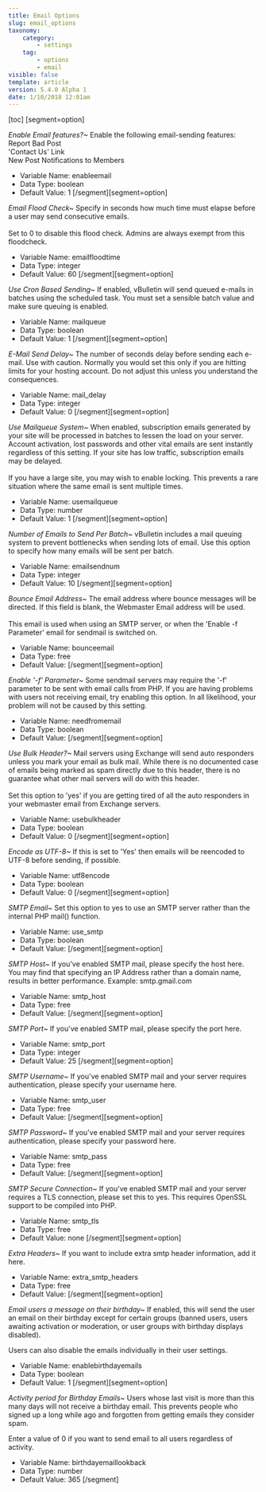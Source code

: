 ```yaml
---
title: Email Options
slug: email_options
taxonomy:
    category:
        - settings
    tag:
        - options
        - email
visible: false
template: article
version: 5.4.0 Alpha 1
date: 1/10/2018 12:01am
---
```


[toc]
[segment=option]

*Enable Email features?~*
Enable the following email-sending features:<br />
Report Bad Post<br />
'Contact Us' Link<br />
New Post Notifications to Members



- Variable Name: enableemail
- Data Type: boolean
- Default Value: 1
[/segment][segment=option]

*Email Flood Check~*
Specify in seconds how much time must elapse before a user may send consecutive emails.<br /><br />Set to 0 to disable this flood check. Admins are always exempt from this floodcheck.



- Variable Name: emailfloodtime
- Data Type: integer
- Default Value: 60
[/segment][segment=option]

*Use Cron Based Sending~*
If enabled, vBulletin will send queued e-mails in batches using the scheduled task. You must set a sensible batch value and make sure queuing is enabled.



- Variable Name: mailqueue
- Data Type: boolean
- Default Value: 1
[/segment][segment=option]

*E-Mail Send Delay~*
The number of seconds delay before sending each e-mail. Use with caution. Normally you would set this only if you are hitting limits for your hosting account. Do not adjust this unless you understand the consequences.



- Variable Name: mail_delay
- Data Type: integer
- Default Value: 0
[/segment][segment=option]

*Use Mailqueue System~*
When enabled, subscription emails generated by your site will be processed in batches to lessen the load on your server. Account activation, lost passwords and other vital emails are sent instantly regardless of this setting. If your site has low traffic, subscription emails may be delayed.
<br /><br />
If you have a large site, you may wish to enable locking. This prevents a rare situation where the same email is sent multiple times.



- Variable Name: usemailqueue
- Data Type: number
- Default Value: 1
[/segment][segment=option]

*Number of Emails to Send Per Batch~*
vBulletin includes a mail queuing system to prevent bottlenecks when sending lots of email. Use this option to specify how many emails will be sent per batch.



- Variable Name: emailsendnum
- Data Type: integer
- Default Value: 10
[/segment][segment=option]

*Bounce Email Address~*
The email address where bounce messages will be directed. If this field is blank, the Webmaster Email address will be used.<br />
<br />
This email is used when using an SMTP server, or when the 'Enable -f Parameter' email for sendmail is switched on.



- Variable Name: bounceemail
- Data Type: free
- Default Value: 
[/segment][segment=option]

*Enable '-f' Parameter~*
Some sendmail servers may require the '-f' parameter to be sent with email calls from PHP.  If you are having problems with users not receiving email, try enabling this option.  In all likelihood, your problem will not be caused by this setting.



- Variable Name: needfromemail
- Data Type: boolean
- Default Value: 
[/segment][segment=option]

*Use Bulk Header?~*
Mail servers using Exchange will send auto responders unless you mark your email as bulk mail.  While there is no documented case of emails being marked as spam directly due to this header, there is no guarantee what other mail servers will do with this header.<br />
<br />
Set this option to 'yes' if you are getting tired of all the auto responders in your webmaster email from Exchange servers.



- Variable Name: usebulkheader
- Data Type: boolean
- Default Value: 0
[/segment][segment=option]

*Encode as UTF-8~*
If this is set to 'Yes' then emails will be reencoded to UTF-8 before sending, if possible.



- Variable Name: utf8encode
- Data Type: boolean
- Default Value: 0
[/segment][segment=option]

*SMTP Email~*
Set this option to yes to use an SMTP server rather than the internal PHP mail() function.



- Variable Name: use_smtp
- Data Type: boolean
- Default Value: 
[/segment][segment=option]

*SMTP Host~*
If you've enabled SMTP mail, please specify the host here.  You may find that specifying an IP Address rather than a domain name, results in better performance. Example: smtp.gmail.com



- Variable Name: smtp_host
- Data Type: free
- Default Value: 
[/segment][segment=option]

*SMTP Port~*
If you've enabled SMTP mail, please specify the port here.



- Variable Name: smtp_port
- Data Type: integer
- Default Value: 25
[/segment][segment=option]

*SMTP Username~*
If you've enabled SMTP mail and your server requires authentication, please specify your username here.



- Variable Name: smtp_user
- Data Type: free
- Default Value: 
[/segment][segment=option]

*SMTP Password~*
If you've enabled SMTP mail and your server requires authentication, please specify your password here.



- Variable Name: smtp_pass
- Data Type: free
- Default Value: 
[/segment][segment=option]

*SMTP Secure Connection~*
If you've enabled SMTP mail and your server requires a TLS connection, please set this to yes. This requires OpenSSL support to be compiled into PHP.



- Variable Name: smtp_tls
- Data Type: free
- Default Value: none
[/segment][segment=option]

*Extra Headers~*
If you want to include extra smtp header information, add it here.



- Variable Name: extra_smtp_headers
- Data Type: free
- Default Value: 
[/segment][segment=option]

*Email users a message on their birthday~*
If enabled, this will send the user an email on their birthday except for certain groups (banned users, users awaiting activation or moderation, or user groups with birthday displays disabled).

Users can also disable the emails individually in their user settings.



- Variable Name: enablebirthdayemails
- Data Type: boolean
- Default Value: 1
[/segment][segment=option]

*Activity period for Birthday Emails~*
Users whose last visit is more than this many days will not receive a birthday email.  This prevents people who signed up a long while ago and forgotten from getting emails they consider spam.

Enter a value of 0 if you want to send email to all users regardless of activity.



- Variable Name: birthdayemaillookback
- Data Type: number
- Default Value: 365
[/segment]